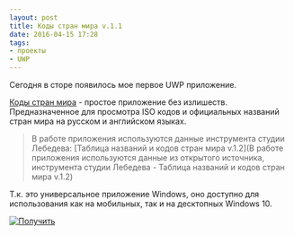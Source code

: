 ```yaml
---
layout: post
title: Коды стран мира v.1.1
date: 2016-04-15 17:28
tags:
- проекты
- UWP
---
```


Сегодня в сторе появилось мое первое UWP приложение.

[Коды стран мира](https://www.microsoft.com/store/apps/9NBLGGH4NNW9) - простое приложение без излишеств. Предназначенное для просмотра ISO кодов и официальных названий стран мира на русском и английском языках.

 > В работе приложения используются данные инструмента студии Лебедева:
 [Таблица названий и кодов стран мира v.1.2](В работе приложения используются данные из открытого источника, инструмента студии Лебедева - Таблица названий и кодов стран мира v.1.2)

Т.к. это универсальное приложение Windows, оно доступно для использования как на мобильных, так и на десктопных Windows 10.

[![Получить](https://assets.windowsphone.com/be748b72-65fa-4290-9b32-831bdf9ee190/Russian-get-it_InvariantCulture_Default.png)](https://www.microsoft.com/store/apps/9NBLGGH4NNW9)



